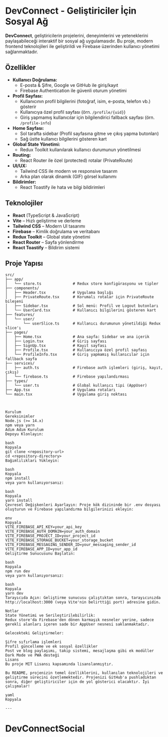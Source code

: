 # DevConnect - Geliştiriciler İçin Sosyal Ağ

**DevConnect**, geliştiricilerin projelerini, deneyimlerini ve yeteneklerini paylaşabileceği interaktif bir sosyal ağ uygulamasıdır. Bu proje, modern frontend teknolojileri ile geliştirildi ve Firebase üzerinden kullanıcı yönetimi sağlanmaktadır.

## Özellikler

- **Kullanıcı Doğrulama:**
  - E-posta & Şifre, Google ve GitHub ile giriş/kayıt
  - Firebase Authentication ile güvenli oturum yönetimi
- **Profil Sayfası:**
  - Kullanıcının profil bilgilerini (fotoğraf, isim, e-posta, telefon vb.) gösterir
  - Kullanıcıya özel profil sayfası (örn. `/profile/{uid}`)
  - Giriş yapmamış kullanıcılar için bilgilendirici fallback sayfası (örn. `/profile-info`)
- **Home Sayfası:**
  - Sol tarafta sidebar (Profil sayfasına gitme ve çıkış yapma butonları)
  - Sağ üstte kullanıcı bilgilerini gösteren kart
- **Global State Yönetimi:**
  - Redux Toolkit kullanılarak kullanıcı durumunun yönetilmesi
- **Routing:**
  - React Router ile özel (protected) rotalar (PrivateRoute)
- **UI/UX:**
  - Tailwind CSS ile modern ve responsive tasarım
  - Arka plan olarak dinamik (GIF) görsel kullanımı
- **Bildirimler:**
  - React Toastify ile hata ve bilgi bildirimleri

## Teknolojiler

- **React** (TypeScript & JavaScript)
- **Vite** – Hızlı geliştirme ve derleme
- **Tailwind CSS** – Modern UI tasarımı
- **Firebase** – Kimlik doğrulama ve veritabanı
- **Redux Toolkit** – Global state yönetimi
- **React Router** – Sayfa yönlendirme
- **React Toastify** – Bildirim sistemi

## Proje Yapısı

```plaintext
src/
├── app/
│   └── store.ts              # Redux store konfigürasyonu ve tipler
├── components/
│   ├── Header.tsx            # Uygulama başlığı
│   ├── PrivateRoute.tsx      # Korumalı rotalar için PrivateRoute bileşeni
│   ├── Sidebar.tsx           # Sol menü: Profil ve Logout butonları
│   └── UserCard.tsx          # Kullanıcı bilgilerini gösteren kart
├── features/
│   └── user/
│       └── userSlice.ts      # Kullanıcı durumunun yönetildiği Redux slice'ı
├── pages/
│   ├── Home.tsx              # Ana sayfa: Sidebar ve ana içerik
│   ├── Login.tsx             # Giriş sayfası
│   ├── SignUp.tsx            # Kayıt sayfası
│   ├── Profile.tsx           # Kullanıcıya özel profil sayfası
│   └── ProfileInfo.tsx       # Giriş yapmamış kullanıcılar için fallback sayfa
├── services/
│   ├── auth.ts               # Firebase auth işlemleri (giriş, kayıt, çıkış)
│   └── firebase.ts           # Firebase yapılandırması
├── types/
│   └── user.ts               # Global kullanıcı tipi (AppUser)
├── App.tsx                   # Uygulama rotaları
└── main.tsx                  # Uygulama giriş noktası



Kurulum
Gereksinimler
Node.js (>= 14.x)
npm veya yarn
Adım Adım Kurulum
Depoyu Klonlayın:

bash
Kopyala
git clone <repository-url>
cd <repository-directory>
Bağımlılıkları Yükleyin:

bash
Kopyala
npm install
veya yarn kullanıyorsanız:

bash
Kopyala
yarn install
Çevresel Değişkenleri Ayarlayın: Proje kök dizininde bir .env dosyası oluşturun ve Firebase yapılandırma bilgilerinizi ekleyin:

env
Kopyala
VITE_FIREBASE_API_KEY=your_api_key
VITE_FIREBASE_AUTH_DOMAIN=your_auth_domain
VITE_FIREBASE_PROJECT_ID=your_project_id
VITE_FIREBASE_STORAGE_BUCKET=your_storage_bucket
VITE_FIREBASE_MESSAGING_SENDER_ID=your_messaging_sender_id
VITE_FIREBASE_APP_ID=your_app_id
Geliştirme Sunucusunu Başlatın:

bash
Kopyala
npm run dev
veya yarn kullanıyorsanız:

bash
Kopyala
yarn dev
Tarayıcıda Açın: Geliştirme sunucusu çalıştıktan sonra, tarayıcınızda http://localhost:3000 (veya Vite'nin belirttiği port) adresine gidin.

Notlar
State Yönetimi ve Serileştirilebilirlik:
Redux store'da Firebase'den dönen karmaşık nesneler yerine, sadece gerekli alanları içeren sade bir AppUser nesnesi saklanmaktadır.

Gelecekteki Geliştirmeler:

Şifre sıfırlama işlemleri
Profil güncelleme ve ek sosyal özellikler
Post ve blog paylaşımı, takip sistemi, mesajlaşma gibi ek modüller
Dark Mode ve PWA desteği
Lisans
Bu proje MIT Lisansı kapsamında lisanslanmıştır.

Bu README, projenizin temel özelliklerini, kullanılan teknolojileri ve geliştirme sürecini özetlemektedir. Projenizi GitHub'a pushladıktan sonra, diğer geliştiriciler için de yol gösterici olacaktır. İyi çalışmalar!

yaml
Kopyala

---

```
# DevConnectSocial
